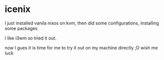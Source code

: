 # icenix



I just installed vanila nixos on kvm, then did some configurations, installing some packages 

I like i3wm so tried it out.


now I gues it is time for me to try it out on my machine directly ;D wish me luck 
